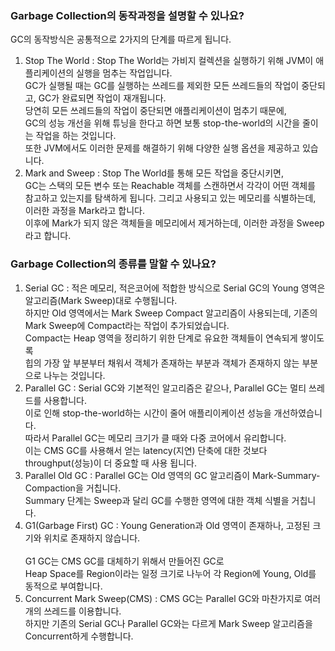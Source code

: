 ### Garbage Collection의 동작과정을 설명할 수 있나요?<br>
GC의 동작방식은 공통적으로 2가지의 단계를 따르게 됩니다.
1. Stop The World : Stop The World는 가비지 컬렉션을 실행하기 위해 JVM이 애플리케이션의 실행을 멈추는 작업입니다. <br>
                    GC가 실행될 때는 GC를 실행하는 쓰레드를 제외한 모든 쓰레드들의 작업이 중단되고, GC가 완료되면 작업이 재개됩니다. <br>
                    당연히 모든 쓰레드들의 작업이 중단되면 애플리케이션이 멈추기 때문에, <br>
                    GC의 성능 개선을 위해 튜닝을 한다고 하면 보통 stop-the-world의 시간을 줄이는 작업을 하는 것입니다. <br>
                    또한 JVM에서도 이러한 문제를 해결하기 위해 다양한 실행 옵션을 제공하고 있습니다.
2. Mark and Sweep : Stop The World를 통해 모든 작업을 중단시키면, <br>
                    GC는 스택의 모든 변수 또는 Reachable 객체를 스캔하면서 각각이 어떤 객체를 참고하고 있는지를 탐색하게 됩니다. 
                    그리고 사용되고 있는 메모리를 식별하는데, 이러한 과정을 Mark라고 합니다. <br>
                    이후에 Mark가 되지 않은 객체들을 메모리에서 제거하는데, 이러한 과정을 Sweep라고 합니다. 
                    


### Garbage Collection의 종류를 말할 수 있나요?
1. Serial GC : 적은 메모리, 적은코어에 적합한 방식으로 Serial GC의 Young 영역은 알고리즘(Mark Sweep)대로 수행됩니다. <br>
                하지만 Old 영역에서는 Mark Sweep Compact 알고리즘이 사용되는데, 기존의 Mark Sweep에 Compact라는 작업이 추가되었습니다. <br>
                Compact는 Heap 영역을 정리하기 위한 단계로 유요한 객체들이 연속되게 쌓이도록 <br>
                힙의 가장 앞 부분부터 채워서 객체가 존재하는 부분과 객체가 존재하지 않는 부분으로 나누는 것입니다.
2. Parallel GC : Serial GC와 기본적인 알고리즘은 같으나, Parallel GC는 멀티 쓰레드를 사용합니다.<br>
                 이로 인해 stop-the-world하는 시간이 줄어 애플리이케이션 성능을 개선하였습니다. <br>
                 따라서 Parallel GC는 메모리 크기가 클 때와 다중 코어에서 유리합니다.<br>
                 이는 CMS GC를 사용해서 얻는 latency(지연) 단축에 대한 것보다 throughput(성능)이 더 중요할 때 사용 됩니다.
3. Parallel Old GC : Parallel GC는 Old 영역의 GC 알고리즘이 Mark-Summary-Compaction을 거칩니다. <br>
                     Summary 단계는 Sweep과 달리 GC를 수행한 영역에 대한 객체 식별을 거칩니다. 
4. G1(Garbage First) GC : Young Generation과 Old 영역이 존재하나, 고정된 크기와 위치로 존재하지 않습니다.<br><br>
                          G1 GC는 CMS GC를 대체하기 위해서 만들어진 GC로 <br>
                          Heap Space를 Region이라는 일정 크기로 나누어 각 Region에 Young, Old를 동적으로 부여합니다.
5. Concurrent Mark Sweep(CMS) : CMS GC는 Parallel GC와 마찬가지로 여러 개의 쓰레드를 이용합니다. <br>
                                하지만 기존의 Serial GC나 Parallel GC와는 다르게 Mark Sweep 알고리즘을 Concurrent하게 수행합니다.
